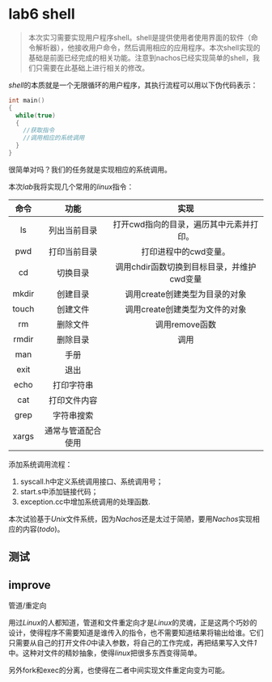# lab6 shell

> 本次实习需要实现用户程序shell。shell是提供使用者使用界面的软件（命令解析器），他接收用户命令，然后调用相应的应用程序。本次shell实现的基础是前面已经完成的相关功能。注意到nachos已经实现简单的shell，我们只需要在此基础上进行相关的修改。

*shell*的本质就是一个无限循环的用户程序，其执行流程可以用以下伪代码表示：

```cpp
int main()
{
  while(true)
  {
    //获取指令
    //调用相应的系统调用
  }
}
```

很简单对吗？我们的任务就是实现相应的系统调用。

本次*lab*我将实现几个常用的*linux*指令：

| 命令  |        功能        |                    实现                    |
| :---: | :----------------: | :----------------------------------------: |
|  ls   |    列出当前目录    |  打开cwd指向的目录，遍历其中元素并打印。   |
|  pwd  |    打印当前目录    |           打印进程中的cwd变量。            |
|  cd   |      切换目录      | 调用chdir函数切换到目标目录，并维护cwd变量 |
| mkdir |      创建目录      |       调用create创建类型为目录的对象       |
| touch |      创建文件      |       调用create创建类型为文件的对象       |
|  rm   |      删除文件      |               调用remove函数               |
| rmdir |      删除目录      |                    调用                    |
|  man  |        手册        |                                            |
| exit  |        退出        |                                            |
| echo  |     打印字符串     |                                            |
|  cat  |    打印文件内容    |                                            |
| grep  |     字符串搜索     |                                            |
| xargs | 通常与管道配合使用 |                                            |

添加系统调用流程：

1. syscall.h中定义系统调用接口、系统调用号；
2. start.s中添加链接代码；
3. exception.cc中增加系统调用的处理函数.

本次试验基于*Unix*文件系统，因为*Nachos*还是太过于简陋，要用*Nachos*实现相应的内容(*todo*)。

## 测试







## improve

管道/重定向

用过*Linux*的人都知道，管道和文件重定向才是*Linux*的灵魂，正是这两个巧妙的设计，使得程序不需要知道是谁传入的指令，也不需要知道结果将输出给谁。它们只需要从自己的打开文件*0*中读入参数，将自己的工作完成，再把结果写入文件*1*中。这种对文件的精妙抽象，使得*linux*把很多东西变得简单。

另外fork和exec的分离，也使得在二者中间实现文件重定向变为可能。